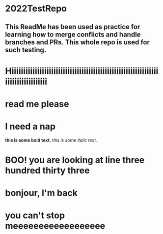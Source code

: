 # 2022TestRepo
## This ReadMe has been used as practice for learning how to merge conflicts and handle branches and PRs.  This whole repo is used for such testing.

# Hiiiiiiiiiiiiiiiiiiiiiiiiiiiiiiiiiiiiiiiiiiiiiiiiiiiiiiiiiiiiiiiiiiiiiiiiiiiiiiiii
# read me please
# I need a nap


__this is some bold text.__ *this is some italic text.*








































































































































































































































































































































# BOO! you are looking at line three hundred thirty three
# bonjour, I'm back
# you can't stop meeeeeeeeeeeeeeeeee
